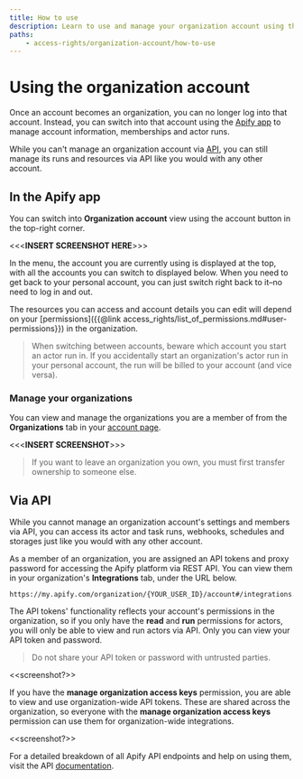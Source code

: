 ```yaml
---
title: How to use
description: Learn to use and manage your organization account using the Apify app or API. View the organizations you are in and manage your memberships.
paths:
    - access-rights/organization-account/how-to-use
---
```


# Using the organization account

Once an account becomes an organization, you can no longer log into that account. Instead, you can switch into that account using the [Apify app](https://my.apify.com/account) to manage account information, memberships and actor runs.

While you can't manage an organization account via [API](https://docs.apify.com/api/v2), you can still manage its runs and resources via API like you would with any other account.

## [](#in-the-apify-app) In the Apify app

You can switch into **Organization account** view using the account button in the top-right corner.

<<<**INSERT SCREENSHOT HERE**>>>

In the menu, the account you are currently using is displayed at the top, with all the accounts you can switch to displayed below. When you need to get back to your personal account, you can just switch right back to it–no need to log in and out.

The resources you can access and account details you can edit will depend on your [permissions]({{@link access_rights/list_of_permissions.md#user-permissions}}) in the organization.

> When switching between accounts, beware which account you start an actor run in. If you accidentally start an organization's actor run in your personal account, the run will be billed to your account (and vice versa).

### [](#manage-your-organizations) Manage your organizations

You can view and manage the organizations you are a member of from the **Organizations** tab in your [account page](https://my.apify.com/account#/organization).

<<<**INSERT SCREENSHOT**>>>

> If you want to leave an organization you own, you must first transfer ownership to someone else.

## [](#via-api) Via API

While you cannot manage an organization account's settings and members via API, you can access its actor and task runs, webhooks, schedules and storages just like you would with any other account.

As a member of an organization, you are assigned an API tokens and proxy password for accessing the Apify platform via REST API. You can view them in your organization's **Integrations** tab, under the URL below.

    https://my.apify.com/organization/{YOUR_USER_ID}/account#/integrations.

The API tokens' functionality reflects your account's permissions in the organization, so if you only have the **read** and **run** permissions for actors, you will only be able to view and run actors via API. Only you can view your API token and password.

> Do not share your API token or password with untrusted parties.

<<screenshot?>>

If you have the **manage organization access keys** permission, you are able to view and use organization-wide API tokens. These are shared across the organization, so everyone with the **manage organization access keys** permission can use them for organization-wide integrations.

<<screenshot?>>

For a detailed breakdown of all Apify API endpoints and help on using them, visit the API [documentation](https://docs.apify.com/api/v2).
